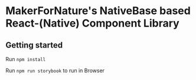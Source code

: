 # MakerForNature's NativeBase based React-(Native) Component Library

## Getting started

Run
`npm install`

Run
`npm run storybook` to run in Browser